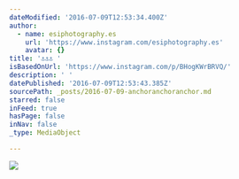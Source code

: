 ```yaml
---
dateModified: '2016-07-09T12:53:34.400Z'
author:
  - name: esiphotography.es
    url: 'https://www.instagram.com/esiphotography.es'
    avatar: {}
title: '⚓️⚓️⚓️ '
isBasedOnUrl: 'https://www.instagram.com/p/BHogKWrBRVQ/'
description: ' '
datePublished: '2016-07-09T12:53:43.385Z'
sourcePath: _posts/2016-07-09-anchoranchoranchor.md
starred: false
inFeed: true
hasPage: false
inNav: false
_type: MediaObject

---
```

![ ](https://imgflo.herokuapp.com/graph/vahj1ThiexotieMo/e93f2e5715856f73d8bb5d8fd936add0/croprotate.jpg?cropheight=440&cropwidth=640&degrees=0&input=https%3A%2F%2Fscontent.cdninstagram.com%2Ft51.2885-15%2Fs640x640%2Fsh0.08%2Fe35%2F13642887_1595916990705933_1304214891_n.jpg%3Fig_cache_key%3DMTI5MDQyMjc0MjI2ODg0MzM0NA%253D%253D.2&x=0&y=97)